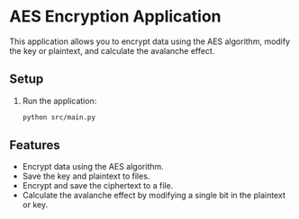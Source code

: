 # AES Encryption Application

This application allows you to encrypt data using the AES algorithm, modify the key or plaintext, and calculate the avalanche effect.

## Setup

1. Run the application:
    ```sh
    python src/main.py
    ```

## Features

- Encrypt data using the AES algorithm.
- Save the key and plaintext to files.
- Encrypt and save the ciphertext to a file.
- Calculate the avalanche effect by modifying a single bit in the plaintext or key.